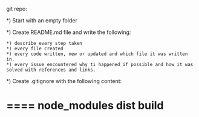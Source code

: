git repo: 

*) Start with an empty folder

*) Create README.md file and write the following:

    *) describe every step taken
    *) every file created
    *) every code written, new or updated and which file it was written in.
    *) every issue encountered why ti happened if possible and how it was solved with references and links.

*) Create .gitignore with the following content:

====
node_modules
dist
build
====
